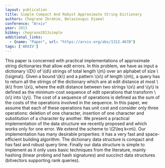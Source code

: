 ```yaml
---
layout: publication
title: Simple Compact And Robust Approximate String Dictionary
authors: Chegrane Ibrahim, Belazzougui Djamal
conference: "Arxiv"
year: 2013
bibkey: chegrane2013simple
additional_links:
  - {name: "Paper", url: "https://arxiv.org/abs/1312.4678"}
tags: ['ARXIV']
---
```

This paper is concerned with practical implementations of approximate string
dictionaries that allow edit errors. In this problem, we have as input a
dictionary \\(D\\) of \\(d\\) strings of total length \\(n\\) over an alphabet of size
\\(\sigma\\). Given a bound \\(k\\) and a pattern \\(x\\) of length \\(m\\), a query has to
return all the strings of the dictionary which are at edit distance at most \\(k\\)
from \\(x\\), where the edit distance between two strings \\(x\\) and \\(y\\) is defined as
the minimum-cost sequence of edit operations that transform \\(x\\) into \\(y\\). The
cost of a sequence of operations is defined as the sum of the costs of the
operations involved in the sequence. In this paper, we assume that each of
these operations has unit cost and consider only three operations: deletion of
one character, insertion of one character and substitution of a character by
another. We present a practical implementation of the data structure we
recently proposed and which works only for one error. We extend the scheme to
\\(2\leq k<m\\). Our implementation has many desirable properties: it has a very
fast and space-efficient building algorithm. The dictionary data structure is
compact and has fast and robust query time. Finally our data structure is
simple to implement as it only uses basic techniques from the literature,
mainly hashing (linear probing and hash signatures) and succinct data
structures (bitvectors supporting rank queries).
